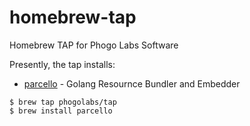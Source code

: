 # homebrew-tap

Homebrew TAP for Phogo Labs Software

Presently, the tap installs:

- [parcello](https://github.com/phogolabs/parcello) - Golang Resournce Bundler and Embedder

```console
$ brew tap phogolabs/tap
$ brew install parcello
```
